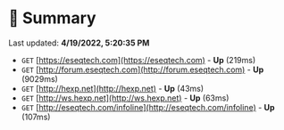 # 📖 Summary
Last updated: **4/19/2022, 5:20:35 PM**

- `GET` [https://eseqtech.com](https://eseqtech.com) - **Up** (219ms)
- `GET` [http://forum.eseqtech.com](http://forum.eseqtech.com) - **Up** (9029ms)
- `GET` [http://hexp.net](http://hexp.net) - **Up** (43ms)
- `GET` [http://ws.hexp.net](http://ws.hexp.net) - **Up** (63ms)
- `GET` [http://eseqtech.com/infoline](http://eseqtech.com/infoline) - **Up** (107ms)
